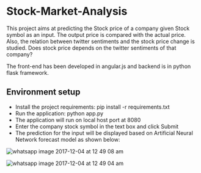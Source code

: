 # Stock-Market-Analysis

This project aims at predicting the Stock price of a company given Stock symbol as an input. The output price is compared with the actual price. Also, the relation between twitter sentiments and the stock price change is studied. Does stock price depends on the twitter sentiments of that company?

The front-end has been developed in angular.js and backend is in python flask framework.

## Environment setup
* Install the project requirements:
  pip install -r requirements.txt
* Run the application:
  python app.py
* The application will run on local host port at 8080
* Enter the company stock symbol in the text box and click Submit
* The prediction for the input will be displayed based on Artificial Neural Network forecast model as shown below:

![whatsapp image 2017-12-04 at 12 49 08 am](https://user-images.githubusercontent.com/20146538/33543745-05f202fc-d88d-11e7-8778-a8f1fc9478ee.jpeg)

![whatsapp image 2017-12-04 at 12 49 04 am](https://user-images.githubusercontent.com/20146538/33543762-12174074-d88d-11e7-9590-ac67a4f4b65a.jpeg)
